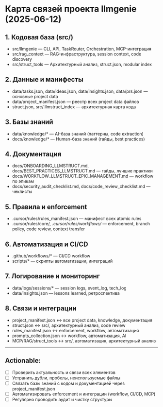 # Карта связей проекта llmgenie (2025-06-12)

## 1. Кодовая база (src/)
- src/llmgenie — CLI, API, TaskRouter, Orchestration, MCP-интеграция
- src/rag_context — RAG-инфраструктура, session context, code discovery
- src/struct_tools — Архитектурный анализ, struct.json, modular index

## 2. Данные и манифесты
- data/tasks.json, data/ideas.json, data/insights.json, data/prs.json — основные project data
- data/project_manifest.json — реестр всех project data файлов
- struct.json, src/.llmstruct_index — архитектурная карта кода

## 3. Базы знаний
- data/knowledge/* — AI-база знаний (паттерны, code extraction)
- docs/knowledge/* — Human-база знаний (гайды, best practices)

## 4. Документация
- docs/ONBOARDING_LLMSTRUCT.md, docs/BEST_PRACTICES_LLMSTRUCT.md — гайды, лучшие практики
- docs/WORKFLOW_LLMSTRUCT_EPIC_MANAGEMENT.md — workflow по эпикам
- docs/security_audit_checklist.md, docs/code_review_checklist.md — чеклисты

## 5. Правила и enforcement
- .cursor/rules/rules_manifest.json — манифест всех atomic rules
- .cursor/rules/core/*, .cursor/rules/workflows/* — enforcement, branch policy, code review, context transfer

## 6. Автоматизация и CI/CD
- .github/workflows/* — CI/CD workflow
- scripts/* — скрипты автоматизации, интеграций

## 7. Логирование и мониторинг
- data/logs/sessions/* — session logs, event_log, tech_log
- data/insights.json — lessons learned, ретроспектива

## 8. Связи и интеграции
- project_manifest.json ↔ все project data, knowledge, документация
- struct.json ↔ src/, архитектурный анализ, code review
- rules_manifest.json ↔ enforcement, workflow, автоматизация
- prompts_collection.json ↔ workflow, автоматизация, AI
- MCP/RAG/struct_tools ↔ src/, автоматизация, архитектурный анализ

---

## Actionable:
- [ ] Проверить актуальность и связи всех элементов
- [ ] Устранить дубли, пробелы, неиспользуемые файлы
- [ ] Связать базы знаний с кодом и документацией через project_manifest.json
- [ ] Автоматизировать enforcement и интеграции (workflow, CI/CD, MCP)
- [ ] Регулярно проводить аудит и чистку структуры 